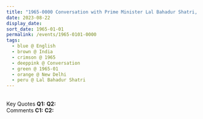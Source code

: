```yaml
---
title: "1965-0000 Conversation with Prime Minister Lal Bahadur Shatri, (likely) New Delhi, India"
date: 2023-08-22
display_date: 
sort_date: 1965-01-01
permalink: /events/1965-0101-0000
tags:
  - blue @ English
  - brown @ India
  - crimson @ 1965
  - deeppink @ Conversation
  - green @ 1965-01
  - orange @ New Delhi
  - peru @ Lal Bahadur Shatri
---
```


<br>

<wave-list>
  <list-title color="DarkSeaGreen" width="55">Key Quotes</list-title>
  <list-item color="BlanchedAlmond" width="280"><b>Q1:</b> <i></i></list-item>
  <list-item color="Lavender" width="280"><b>Q2:</b> <i></i></list-item>
</wave-list>

<br>

<wave-list>
  <list-title color="DarkSeaGreen" width="55">Comments</list-title>
  <list-item color="BlanchedAlmond" width="280"><b>C1:</b> <i></i></list-item>
  <list-item color="Lavender" width="280"><b>C2:</b> <i></i></list-item>
</wave-list>